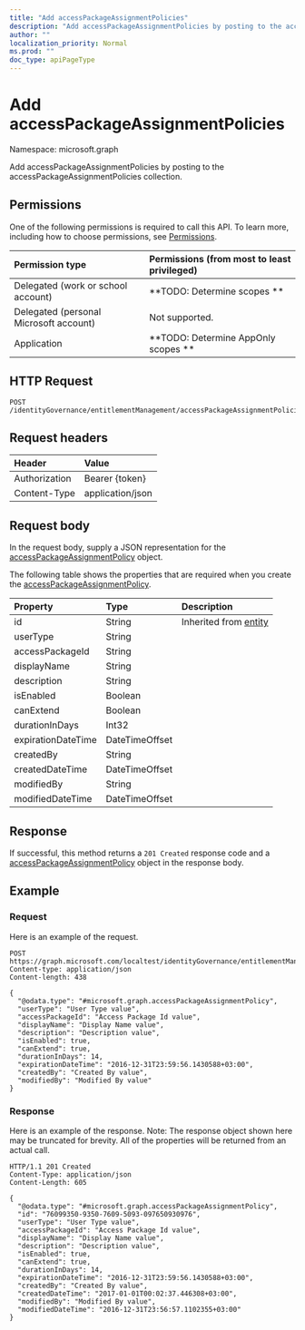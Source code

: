 ```yaml
---
title: "Add accessPackageAssignmentPolicies"
description: "Add accessPackageAssignmentPolicies by posting to the accessPackageAssignmentPolicies collection."
author: ""
localization_priority: Normal
ms.prod: ""
doc_type: apiPageType
---
```


# Add accessPackageAssignmentPolicies

Namespace: microsoft.graph

Add accessPackageAssignmentPolicies by posting to the accessPackageAssignmentPolicies collection.

## Permissions
One of the following permissions is required to call this API. To learn more, including how to choose permissions, see [Permissions](/concepts/permissions-reference.md).

|Permission type|Permissions (from most to least privileged)|
|:---|:---|
|Delegated (work or school account)|**TODO: Determine scopes **|
|Delegated (personal Microsoft account)|Not supported.|
|Application|**TODO: Determine AppOnly scopes **|

## HTTP Request
<!-- {
  "blockType": "ignored"
}
-->
``` http
POST /identityGovernance/entitlementManagement/accessPackageAssignmentPolicies/$ref
```

## Request headers
|Header|Value|
|:---|:---|
|Authorization|Bearer {token}|
|Content-Type|application/json|

## Request body
In the request body, supply a JSON representation for the [accessPackageAssignmentPolicy](../resources/accesspackageassignmentpolicy.md) object.

The following table shows the properties that are required when you create the [accessPackageAssignmentPolicy](../resources/accesspackageassignmentpolicy.md).

|Property|Type|Description|
|:---|:---|:---|
|id|String| Inherited from [entity](../resources/entity.md)|
|userType|String||
|accessPackageId|String||
|displayName|String||
|description|String||
|isEnabled|Boolean||
|canExtend|Boolean||
|durationInDays|Int32||
|expirationDateTime|DateTimeOffset||
|createdBy|String||
|createdDateTime|DateTimeOffset||
|modifiedBy|String||
|modifiedDateTime|DateTimeOffset||



## Response
If successful, this method returns a `201 Created` response code and a [accessPackageAssignmentPolicy](../resources/accesspackageassignmentpolicy.md) object in the response body.

## Example

### Request
Here is an example of the request.
<!-- {
  "blockType": "request",
  "name": "create_accesspackageassignmentpolicy_from_accesspackageassignmentpolicies"
}
-->
``` http
POST https://graph.microsoft.com/localtest/identityGovernance/entitlementManagement/accessPackageAssignmentPolicies
Content-type: application/json
Content-length: 438

{
  "@odata.type": "#microsoft.graph.accessPackageAssignmentPolicy",
  "userType": "User Type value",
  "accessPackageId": "Access Package Id value",
  "displayName": "Display Name value",
  "description": "Description value",
  "isEnabled": true,
  "canExtend": true,
  "durationInDays": 14,
  "expirationDateTime": "2016-12-31T23:59:56.1430588+03:00",
  "createdBy": "Created By value",
  "modifiedBy": "Modified By value"
}
```

### Response
Here is an example of the response. Note: The response object shown here may be truncated for brevity. All of the properties will be returned from an actual call.
<!-- {
  "blockType": "response",
  "truncated": true,
  "@odata.type": "microsoft.graph.accesspackageassignmentpolicy"
}
-->
``` http
HTTP/1.1 201 Created
Content-Type: application/json
Content-Length: 605

{
  "@odata.type": "#microsoft.graph.accessPackageAssignmentPolicy",
  "id": "76099350-9350-7609-5093-097650930976",
  "userType": "User Type value",
  "accessPackageId": "Access Package Id value",
  "displayName": "Display Name value",
  "description": "Description value",
  "isEnabled": true,
  "canExtend": true,
  "durationInDays": 14,
  "expirationDateTime": "2016-12-31T23:59:56.1430588+03:00",
  "createdBy": "Created By value",
  "createdDateTime": "2017-01-01T00:02:37.446308+03:00",
  "modifiedBy": "Modified By value",
  "modifiedDateTime": "2016-12-31T23:56:57.1102355+03:00"
}
```

